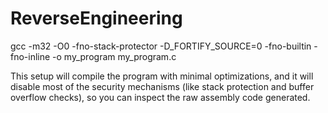 # ReverseEngineering
gcc -m32 -O0 -fno-stack-protector -D_FORTIFY_SOURCE=0 -fno-builtin -fno-inline -o my_program my_program.c

This setup will compile the program with minimal optimizations, and it will disable most of the security mechanisms (like stack protection and buffer overflow checks), so you can inspect the raw assembly code generated.

